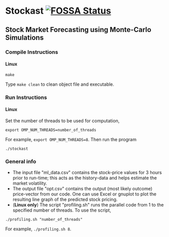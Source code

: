 # Stockast [![FOSSA Status](https://app.fossa.io/api/projects/git%2Bgithub.com%2FRajdeepKonwar%2Fstockast.svg?type=shield)](https://app.fossa.io/projects/git%2Bgithub.com%2FRajdeepKonwar%2Fstockast?ref=badge_shield)
## Stock Market Forecasting using Monte-Carlo Simulations

### Compile Instructions

#### Linux
```
make
```
Type `make clean` to clean object file and executable.

### Run Instructions

#### Linux
Set the number of threads to be used for computation,
```
export OMP_NUM_THREADS=number_of_threads
```
For example, `export OMP_NUM_THREADS=8`.
Then run the program
```
./stockast
```

### General info
* The input file "ml_data.csv" contains the stock-price values for 3 hours prior to run-time; this acts as the history-data and helps estimate the market volatility.
* The output file "opt.csv" contains the output (most likely outcome) price-vector from our code. One can use Excel or gnuplot to plot the resulting line graph of the predicted stock pricing.
* (**Linux only**) The script "profiling.sh" runs the parallel code from 1 to the specified number of threads. To use the script,
```
./profiling.sh "number_of_threads"
```
For example, `./profiling.sh 8`.
